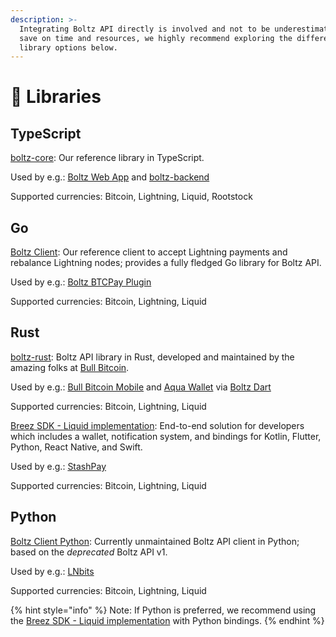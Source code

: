 ```yaml
---
description: >-
  Integrating Boltz API directly is involved and not to be underestimated. To
  save on time and resources, we highly recommend exploring the different Boltz
  library options below.
---
```


# 📙 Libraries

## TypeScript

[boltz-core](https://github.com/BoltzExchange/boltz-core): Our reference library
in TypeScript.

Used by e.g.: [Boltz Web App](https://github.com/BoltzExchange/boltz-web-app)
and [boltz-backend](https://github.com/BoltzExchange/boltz-backend)

Supported currencies: Bitcoin, Lightning, Liquid, Rootstock

## Go

[Boltz Client](https://github.com/BoltzExchange/boltz-client): Our reference
client to accept Lightning payments and rebalance Lightning nodes; provides a
fully fledged Go library for Boltz API.

Used by e.g.:
[Boltz BTCPay Plugin](https://github.com/BoltzExchange/boltz-btcpay-plugin/)

Supported currencies: Bitcoin, Lightning, Liquid

## Rust

[boltz-rust](https://github.com/SatoshiPortal/boltz-rust): Boltz API library in
Rust, developed and maintained by the amazing folks at
[Bull Bitcoin](https://www.bullbitcoin.com/).

Used by e.g.:
[Bull Bitcoin Mobile](https://github.com/SatoshiPortal/bullbitcoin-mobile) and
[Aqua Wallet](https://github.com/AquaWallet/aqua-wallet) via
[Boltz Dart](https://github.com/SatoshiPortal/boltz-dart)

Supported currencies: Bitcoin, Lightning, Liquid

[Breez SDK - Liquid implementation](https://github.com/breez/breez-sdk-liquid):
End-to-end solution for developers which includes a wallet, notification system,
and bindings for Kotlin, Flutter, Python, React Native, and Swift.

Used by e.g.: [StashPay](https://github.com/onionmill/stashpay)

Supported currencies: Bitcoin, Lightning, Liquid

## Python

[Boltz Client Python](https://github.com/BoltzExchange/boltz-client-python):
Currently unmaintained Boltz API client in Python; based on the _deprecated_
Boltz API v1.

Used by e.g.: [LNbits](https://github.com/lnbits/boltz)

Supported currencies: Bitcoin, Lightning, Liquid

{% hint style="info" %} Note: If Python is preferred, we recommend using the
[Breez SDK - Liquid implementation](https://github.com/breez/breez-sdk-liquid)
with Python bindings. {% endhint %}
